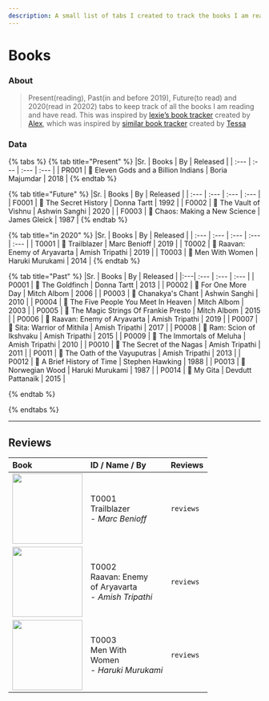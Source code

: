 ```yaml
---
description: A small list of tabs I created to track the books I am reading.
---
```


# Books

### About
> Present(reading), Past(in and before 2019), Future(to read) and 2020(read in 20202) tabs to keep track of all the books I am reading and have read.
> This was inspired by [lexie’s book tracker](https://books.alexwlchan.net/) created by [Alex](https://alexwlchan.net/), which was inspired by [similar book tracker](http://tessa-books.glitch.me/) created by [Tessa](https://twitter.com/tessthornton)

### Data

{% tabs %}
{% tab title="Present" %}
|Sr.   | Books | By | Released |
| :--- | :--- | :--- | :--- |
| PR001 | 📖 Eleven Gods and a Billion Indians | Boria Majumdar | 2018 |
{% endtab %}

{% tab title="Future" %}
|Sr.   | Books | By | Released |
| :--- | :--- | :--- | :--- |
| F0001 | 📖 The Secret History | Donna Tartt | 1992 |
| F0002 | 📖 The Vault of Vishnu | Ashwin Sanghi | 2020 |
| F0003 | 📖 Chaos: Making a New Science | James Gleick | 1987 |
{% endtab %}

{% tab title="in 2020" %} 
|Sr.   | Books | By | Released | 
| :--- | :--- | :--- | :--- | :--- |
| T0001 | 📖 Trailblazer | Marc Benioff | 2019 |
| T0002 | 📖 Raavan: Enemy of Aryavarta | Amish Tripathi | 2019 |
| T0003 | 📖 Men With Women | Haruki Murukami | 2014 |
{% endtab %}

{% tab title="Past" %}
|Sr. | Books | By | Released |
|:---| :--- | :--- | :--- |
| P0001 | 📖 The Goldfinch | Donna Tartt | 2013 |
| P0002 | 📖 For One More Day | Mitch Albom | 2006 |
| P0003 | 📖 Chanakya's Chant | Ashwin Sanghi | 2010 |
| P0004 | 📖 The Five People You Meet In Heaven | Mitch Albom | 2003 |
| P0005 | 📖 The Magic Strings Of Frankie Presto | Mitch Albom | 2015 |
| P0006 | 📖 Raavan: Enemy of Aryavarta | Amish Tripathi | 2019 |
| P0007 | 📖 Sita: Warrior of Mithila | Amish Tripathi | 2017 |
| P0008 | 📖 Ram: Scion of Ikshvaku | Amish Tripathi | 2015 |
| P0009 | 📖 The Immortals of Meluha | Amish Tripathi | 2010 |
| P0010 | 📖 The Secret of the Nagas | Amish Tripathi | 2011 |
| P0011 | 📖 The Oath of the Vayuputras | Amish Tripathi | 2013 |
| P0012 | 📖 A Brief History of Time | Stephen Hawking | 1988 |
| P0013 | 📖 Norwegian Wood | Haruki Murukami | 1987 |
| P0014 | 📖 My Gita | Devdutt Pattanaik | 2015 |

{% endtab %}

{% endtabs %}


<!-- |  | 📖 |  |  | -->

---
## Reviews

| Book | ID / Name / By | Reviews |
| :--- | :--- | :--- |
| <img src="https://images1.penguinrandomhouse.com/cover/9781984825193" width="140"> | T0001 <br> Trailblazer <br> - _Marc Benioff_ | `reviews` |
| <img src="https://images-na.ssl-images-amazon.com/images/I/51hnUhkqpOL.jpg" width="140"> | T0002 <br> Raavan: Enemy <br> of Aryavarta <br>  - _Amish Tripathi_ | `reviews` |
| <img src="https://images-na.ssl-images-amazon.com/images/I/41gvt%2BSNErL._SX322_BO1,204,203,200_.jpg" width="140"> | T0003 <br> Men With  <br> Women <br>  - _Haruki Murukami_ | `reviews` |
